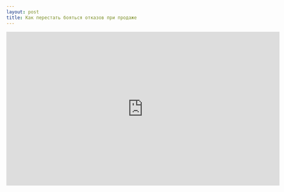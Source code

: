 ```yaml
---
layout: post
title: Как перестать бояться отказов при продаже
---
```


<iframe width="720" height="405" src="https://www.youtube.com/embed/ToFswiQw0FU?showinfo=0" frameborder="0" allowfullscreen></iframe>